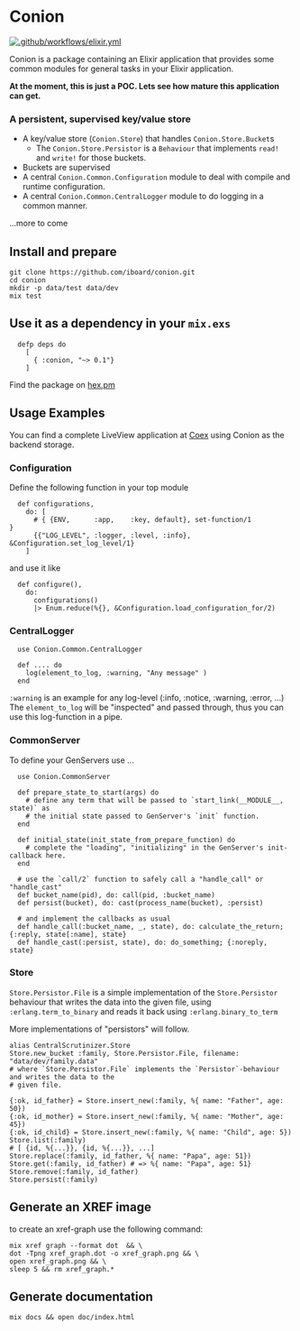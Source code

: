 # Conion

[![.github/workflows/elixir.yml](https://github.com/iboard/conion/actions/workflows/elixir.yml/badge.svg)](https://github.com/iboard/conion/actions/workflows/elixir.yml)

Conion is a package containing an Elixir application that provides some 
common modules for general tasks in your Elixir application.

**At the moment, this is just a POC. Lets see how mature this application can get.**

### A persistent, supervised key/value store
- A key/value store (`Conion.Store`) that handles `Conion.Store.Bucket`s
  - The `Conion.Store.Persistor` is a `Behaviour` that implements `read!` and `write!`
    for those buckets.
- Buckets are supervised
- A central `Conion.Common.Configuration` module to deal with compile and runtime
  configuration.
- A central `Conion.Common.CentralLogger` module to do logging in a common manner.

...more to come

## Install and prepare

    git clone https://github.com/iboard/conion.git
    cd conion
    mkdir -p data/test data/dev
    mix test
    
## Use it as a dependency in your `mix.exs`

```
  defp deps do
    [
      { :conion, "~> 0.1"}
    ]

```

Find the package on [hex.pm](https://hex.pm/packages/conion)

## Usage Examples

You can find a complete LiveView application at [Coex](https://github.com/iboard/coex) using
Conion as the backend storage.

### Configuration

Define the following function in your top module

```
  def configurations,
    do: [
      # { {ENV,      :app,    :key, default}, set-function/1                }
      {{"LOG_LEVEL", :logger, :level, :info}, &Configuration.set_log_level/1}
    ]
```

and use it like

```
  def configure(),
    do:
      configurations()
      |> Enum.reduce(%{}, &Configuration.load_configuration_for/2)

```

### CentralLogger

```
  use Conion.Common.CentralLogger
  
  def .... do 
    log(element_to_log, :warning, "Any message" )
  end
```

`:warning` is an example for any log-level (:info, :notice, :warning, :error, ...)
The `element_to_log` will be "inspected" and passed through, thus you can use this
log-function in a pipe.

### CommonServer

To define your GenServers use ...

```
  use Conion.CommonServer
  
  def prepare_state_to_start(args) do
    # define any term that will be passed to `start_link(__MODULE__, state)` as
    # the initial state passed to GenServer's `init` function.
  end

  def initial_state(init_state_from_prepare_function) do
    # complete the "loading", "initializing" in the GenServer's init-callback here.
  end

  # use the `call/2` function to safely call a "handle_call" or "handle_cast"
  def bucket_name(pid), do: call(pid, :bucket_name)
  def persist(bucket), do: cast(process_name(bucket), :persist)
  
  # and implement the callbacks as usual
  def handle_call(:bucket_name, _, state), do: calculate_the_return; {:reply, state[:name], state}
  def handle_cast(:persist, state), do: do_something; {:noreply, state}
```

### Store

`Store.Persistor.File` is a simple implementation of the `Store.Persistor` behaviour
that writes the data into the given file, using `:erlang.term_to_binary` and reads it back
using `:erlang.binary_to_term`

More implementations of "persistors" will follow.

```
alias CentralScrutinizer.Store
Store.new_bucket :family, Store.Persistor.File, filename: "data/dev/family.data"
# where `Store.Persistor.File` implements the `Persistor`-behaviour and writes the data to the
# given file.

{:ok, id_father} = Store.insert_new(:family, %{ name: "Father", age: 50})
{:ok, id_mother} = Store.insert_new(:family, %{ name: "Mother", age: 45})
{:ok, id_child} = Store.insert_new(:family, %{ name: "Child", age: 5})
Store.list(:family)
# [ {id, %{...}}, {id, %{...}}, ...]
Store.replace(:family, id_father, %{ name: "Papa", age: 51})
Store.get(:family, id_father) # => %{ name: "Papa", age: 51}
Store.remove(:family, id_father)
Store.persist(:family)

```

## Generate an XREF image

to create an xref-graph use the following command:

    mix xref graph --format dot  && \
    dot -Tpng xref_graph.dot -o xref_graph.png && \
    open xref_graph.png && \
    sleep 5 && rm xref_graph.*

## Generate documentation

    mix docs && open doc/index.html
